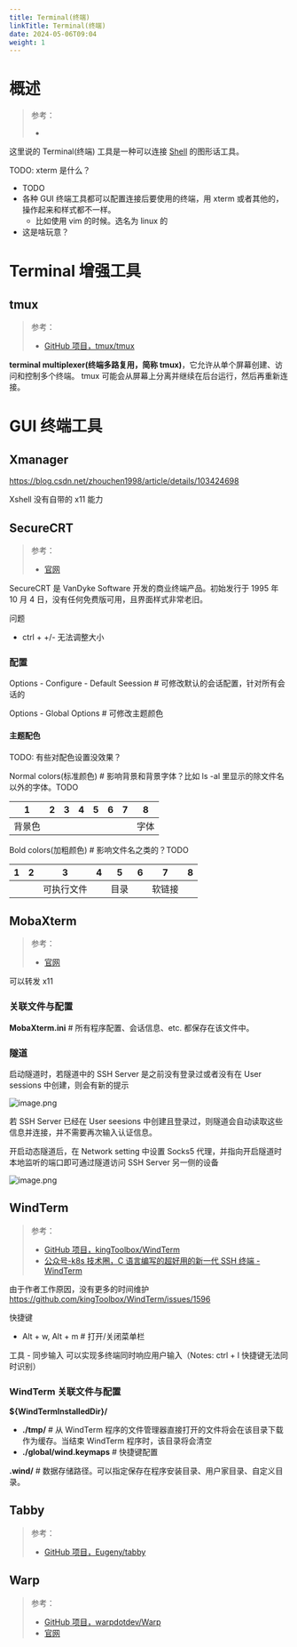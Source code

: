 ```yaml
---
title: Terminal(终端)
linkTitle: Terminal(终端)
date: 2024-05-06T09:04
weight: 1
---
```


# 概述

> 参考：
>
> -

这里说的 Terminal(终端) 工具是一种可以连接 [Shell](/docs/1.操作系统/Terminal%20与%20Shell/Terminal%20与%20Shell.md) 的图形话工具。


TODO: xterm 是什么？

- TODO
- 各种 GUI 终端工具都可以配置连接后要使用的终端，用 xterm 或者其他的，操作起来和样式都不一样。
  - 比如使用 vim 的时候。选名为 linux 的 
- 这是啥玩意？

# Terminal 增强工具

## tmux

> 参考：
>
> - [GitHub 项目，tmux/tmux](https://github.com/tmux/tmux)

**terminal multiplexer(终端多路复用，简称 tmux)**，它允许从单个屏幕创建、访问和控制多个终端。 tmux 可能会从屏幕上分离并继续在后台运行，然后再重新连接。

# GUI 终端工具

## Xmanager

https://blog.csdn.net/zhouchen1998/article/details/103424698

Xshell 没有自带的 x11 能力

## SecureCRT

> 参考：
>
> - [官网](https://www.vandyke.com/products/securecrt/index.html)

SecureCRT 是 VanDyke Software 开发的商业终端产品。初始发行于 1995 年 10 月 4 日，没有任何免费版可用，且界面样式非常老旧。

问题

- ctrl + +/- 无法调整大小

### 配置

Options - Configure - Default Seession # 可修改默认的会话配置，针对所有会话的

Options - Global Options # 可修改主题颜色

#### 主题配色

TODO: 有些对配色设置没效果？

Normal colors(标准颜色) # 影响背景和背景字体？比如 ls -al 里显示的除文件名以外的字体。TODO


|  1  |  2  |  3  |  4  |  5  |  6  |  7  |  8  |
| :-: | :-: | :-: | :-: | :-: | :-: | :-: | :-: |
| 背景色 |     |     |     |     |     |     | 字体  |

Bold colors(加粗颜色) # 影响文件名之类的？TODO

|  1  |  2  |   3   |  4  |  5  |  6  |  7  |  8  |
| :-: | :-: | :---: | :-: | :-: | :-: | :-: | :-: |
|     |     | 可执行文件 |     | 目录  |     | 软链接 |     |

## MobaXterm

> 参考：
>
> - [官网](https://mobaxterm.mobatek.net/)

可以转发 x11

### 关联文件与配置

**MobaXterm.ini** # 所有程序配置、会话信息、etc. 都保存在该文件中。

### 隧道

启动隧道时，若隧道中的 SSH Server 是之前没有登录过或者没有在 User sessions 中创建，则会有新的提示

![image.png](https://notes-learning.oss-cn-beijing.aliyuncs.com/terminal/202403042144907.png)

若 SSH Server 已经在 User seesions 中创建且登录过，则隧道会自动读取这些信息并连接，并不需要再次输入认证信息。

开启动态隧道后，在 Network setting 中设置 Socks5 代理，并指向开启隧道时本地监听的端口即可通过隧道访问 SSH Server 另一侧的设备

![image.png](https://notes-learning.oss-cn-beijing.aliyuncs.com/terminal/202403042218800.png)

## WindTerm

> 参考：
>
> - [GitHub 项目，kingToolbox/WindTerm](https://github.com/kingToolbox/WindTerm)
> - [公众号-k8s 技术圈，C 语言编写的超好用的新一代 SSH 终端 - WindTerm](https://mp.weixin.qq.com/s/2KJi7frtKYExkyBuM5K2hw)

由于作者工作原因，没有更多的时间维护 https://github.com/kingToolbox/WindTerm/issues/1596


快捷键

- Alt + w, Alt + m # 打开/关闭菜单栏

工具 - 同步输入 可以实现多终端同时响应用户输入（Notes: ctrl + l 快捷键无法同时识别）

### WindTerm 关联文件与配置

**${WindTermInstalledDir}/**

- **./tmp/** # 从 WindTerm 程序的文件管理器直接打开的文件将会在该目录下载作为缓存。当结束 WindTerm 程序时，该目录将会清空
- **./global/wind.keymaps** # 快捷键配置

**.wind/** # 数据存储路径。可以指定保存在程序安装目录、用户家目录、自定义目录。

## Tabby

> 参考：
>
> - [GitHub 项目，Eugeny/tabby](https://github.com/Eugeny/tabby)

## Warp

> 参考：
>
> - [GitHub 项目，warpdotdev/Warp](https://github.com/warpdotdev/Warp)
> - [官网](https://www.warp.dev/)

